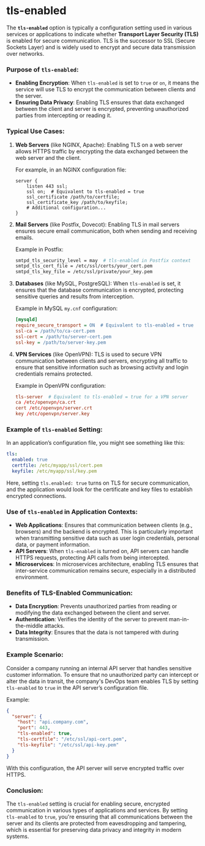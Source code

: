 # tls-enabled
The **`tls-enabled`** option is typically a configuration setting used in various services or applications to indicate whether **Transport Layer Security (TLS)** is enabled for secure communication. TLS is the successor to SSL (Secure Sockets Layer) and is widely used to encrypt and secure data transmission over networks.

### Purpose of `tls-enabled`:
- **Enabling Encryption**: When `tls-enabled` is set to `true` or `on`, it means the service will use TLS to encrypt the communication between clients and the server.
- **Ensuring Data Privacy**: Enabling TLS ensures that data exchanged between the client and server is encrypted, preventing unauthorized parties from intercepting or reading it.

### Typical Use Cases:
1. **Web Servers** (like NGINX, Apache):
   Enabling TLS on a web server allows HTTPS traffic by encrypting the data exchanged between the web server and the client.

   For example, in an NGINX configuration file:
   ```nginx
   server {
       listen 443 ssl;
       ssl on;  # Equivalent to tls-enabled = true
       ssl_certificate /path/to/certfile;
       ssl_certificate_key /path/to/keyfile;
       # Additional configuration...
   }
   ```

2. **Mail Servers** (like Postfix, Dovecot):
   Enabling TLS in mail servers ensures secure email communication, both when sending and receiving emails.

   Example in Postfix:
   ```bash
   smtpd_tls_security_level = may  # tls-enabled in Postfix context
   smtpd_tls_cert_file = /etc/ssl/certs/your_cert.pem
   smtpd_tls_key_file = /etc/ssl/private/your_key.pem
   ```

3. **Databases** (like MySQL, PostgreSQL):
   When `tls-enabled` is set, it ensures that the database communication is encrypted, protecting sensitive queries and results from interception.

   Example in MySQL `my.cnf` configuration:
   ```ini
   [mysqld]
   require_secure_transport = ON  # Equivalent to tls-enabled = true
   ssl-ca = /path/to/ca-cert.pem
   ssl-cert = /path/to/server-cert.pem
   ssl-key = /path/to/server-key.pem
   ```

4. **VPN Services** (like OpenVPN):
   TLS is used to secure VPN communication between clients and servers, encrypting all traffic to ensure that sensitive information such as browsing activity and login credentials remains protected.

   Example in OpenVPN configuration:
   ```conf
   tls-server  # Equivalent to tls-enabled = true for a VPN server
   ca /etc/openvpn/ca.crt
   cert /etc/openvpn/server.crt
   key /etc/openvpn/server.key
   ```

### Example of `tls-enabled` Setting:
In an application’s configuration file, you might see something like this:
```yaml
tls:
  enabled: true
  certfile: /etc/myapp/ssl/cert.pem
  keyfile: /etc/myapp/ssl/key.pem
```
Here, setting `tls.enabled: true` turns on TLS for secure communication, and the application would look for the certificate and key files to establish encrypted connections.

### Use of `tls-enabled` in Application Contexts:
- **Web Applications**: Ensures that communication between clients (e.g., browsers) and the backend is encrypted. This is particularly important when transmitting sensitive data such as user login credentials, personal data, or payment information.
- **API Servers**: When `tls-enabled` is turned on, API servers can handle HTTPS requests, protecting API calls from being intercepted.
- **Microservices**: In microservices architecture, enabling TLS ensures that inter-service communication remains secure, especially in a distributed environment.

### Benefits of TLS-Enabled Communication:
- **Data Encryption**: Prevents unauthorized parties from reading or modifying the data exchanged between the client and server.
- **Authentication**: Verifies the identity of the server to prevent man-in-the-middle attacks.
- **Data Integrity**: Ensures that the data is not tampered with during transmission.

### Example Scenario:
Consider a company running an internal API server that handles sensitive customer information. To ensure that no unauthorized party can intercept or alter the data in transit, the company's DevOps team enables TLS by setting `tls-enabled` to `true` in the API server’s configuration file.

Example:
```json
{
  "server": {
    "host": "api.company.com",
    "port": 443,
    "tls-enabled": true,
    "tls-certfile": "/etc/ssl/api-cert.pem",
    "tls-keyfile": "/etc/ssl/api-key.pem"
  }
}
```
With this configuration, the API server will serve encrypted traffic over HTTPS.

### Conclusion:
The `tls-enabled` setting is crucial for enabling secure, encrypted communication in various types of applications and services. By setting `tls-enabled` to `true`, you're ensuring that all communications between the server and its clients are protected from eavesdropping and tampering, which is essential for preserving data privacy and integrity in modern systems.
